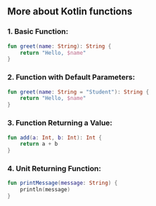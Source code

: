 ## More about Kotlin functions

### 1. Basic Function:
```kotlin
fun greet(name: String): String {
    return "Hello, $name"
}
````

### 2. Function with Default Parameters:
```kotlin
fun greet(name: String = "Student"): String {
    return "Hello, $name"
}
```

### 3. Function Returning a Value:
```kotlin
fun add(a: Int, b: Int): Int {
    return a + b
}
```

### 4. Unit Returning Function:

```kotlin
fun printMessage(message: String) {
    println(message)
}
```
